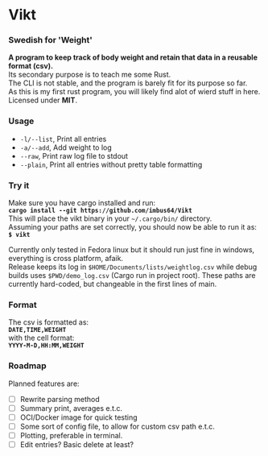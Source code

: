 # Vikt
### Swedish for 'Weight'  
**A program to keep track of body weight and retain that data in a reusable format (csv).**  
Its secondary purpose is to teach me some Rust.  
The CLI is not stable, and the program is barely fit for its purpose so far.  
As this is my first rust program, you will likely find alot of wierd stuff in here.  
Licensed under **MIT**.

### Usage
- `-l/--list`, Print all entries 
- `-a/--add`, Add weight to log
- `--raw`, Print raw log file to stdout
- `--plain`, Print all entries without pretty table formatting

### Try it
Make sure you have cargo installed and run:  
**`cargo install --git https://github.com/imbus64/Vikt`**  
This will place the vikt binary in your `~/.cargo/bin/` directory.  
Assuming your paths are set correctly, you should now be able to run it as:  
**`$ vikt`**
  
Currently only tested in Fedora linux but it should run just fine in windows, everything is cross platform, afaik.  
Release keeps its log in `$HOME/Documents/lists/weightlog.csv` while debug builds uses `$PWD/demo_log.csv` (Cargo run in project root).
These paths are currently hard-coded, but changeable in the first lines of main.

### Format
The csv is formatted as:  
**`DATE,TIME,WEIGHT`**  
with the cell format:  
**`YYYY-M-D,HH:MM,WEIGHT`**

### Roadmap
Planned features are:
- [ ] Rewrite parsing method
- [ ] Summary print, averages e.t.c.
- [ ] OCI/Docker image for quick testing
- [ ] Some sort of config file, to allow for custom csv path e.t.c.
- [ ] Plotting, preferable in terminal.
- [ ] Edit entries? Basic delete at least?
